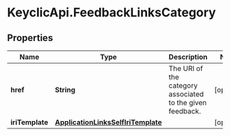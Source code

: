 # KeyclicApi.FeedbackLinksCategory

## Properties
Name | Type | Description | Notes
------------ | ------------- | ------------- | -------------
**href** | **String** | The URI of the category associated to the given feedback. | [optional] 
**iriTemplate** | [**ApplicationLinksSelfIriTemplate**](ApplicationLinksSelfIriTemplate.md) |  | [optional] 



